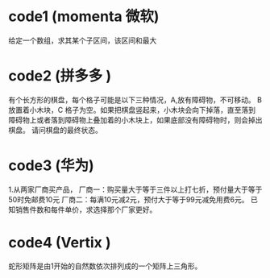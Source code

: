 # code1  (momenta 微软) 
给定一个数组，求其某个子区间，该区间和最大

# code2  (拼多多 )
有个长方形的棋盘，每个格子可能是以下三种情况，A,放有障碍物，不可移动。 B 放置着小木块，C 格子为空。如果把棋盘竖起来，小木块会向下掉落，直至落到障碍物上或者落到障碍物上叠加着的小木块上，如果底部没有障碍物时，则会掉出棋盘。
请问棋盘的最终状态。

# code3  (华为)
1.从两家厂商买产品，
厂商一：购买量大于等于三件以上打七折，预付量大于等于50时免邮费10元
厂商二：每满10元减2元，预付大于等于99元减免用费6元。
已知销售件数和每件单价，求选择那个厂家更好。

# code4  (Vertix )
蛇形矩阵是由1开始的自然数依次排列成的一个矩阵上三角形。
